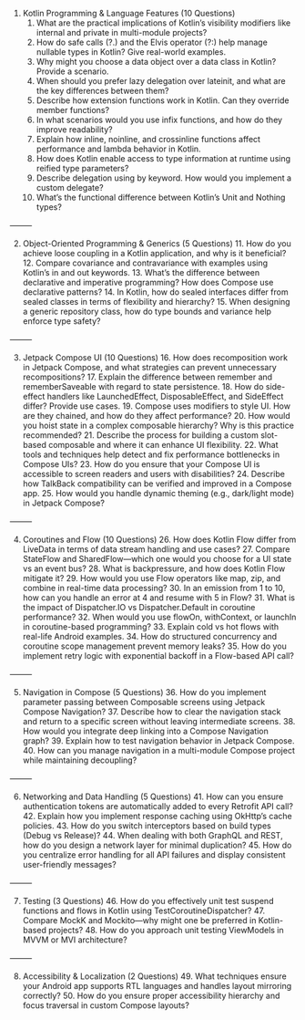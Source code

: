1. Kotlin Programming & Language Features (10 Questions)
	1.	What are the practical implications of Kotlin’s visibility modifiers like internal and private in multi-module projects?
	2.	How do safe calls (?.) and the Elvis operator (?:) help manage nullable types in Kotlin? Give real-world examples.
	3.	Why might you choose a data object over a data class in Kotlin? Provide a scenario.
	4.	When should you prefer lazy delegation over lateinit, and what are the key differences between them?
	5.	Describe how extension functions work in Kotlin. Can they override member functions?
	6.	In what scenarios would you use infix functions, and how do they improve readability?
	7.	Explain how inline, noinline, and crossinline functions affect performance and lambda behavior in Kotlin.
	8.	How does Kotlin enable access to type information at runtime using reified type parameters?
	9.	Describe delegation using by keyword. How would you implement a custom delegate?
	10.	What’s the functional difference between Kotlin’s Unit and Nothing types?

⸻

2. Object-Oriented Programming & Generics (5 Questions)
	11.	How do you achieve loose coupling in a Kotlin application, and why is it beneficial?
	12.	Compare covariance and contravariance with examples using Kotlin’s in and out keywords.
	13.	What’s the difference between declarative and imperative programming? How does Compose use declarative patterns?
	14.	In Kotlin, how do sealed interfaces differ from sealed classes in terms of flexibility and hierarchy?
	15.	When designing a generic repository class, how do type bounds and variance help enforce type safety?

⸻

3. Jetpack Compose UI (10 Questions)
	16.	How does recomposition work in Jetpack Compose, and what strategies can prevent unnecessary recompositions?
	17.	Explain the difference between remember and rememberSaveable with regard to state persistence.
	18.	How do side-effect handlers like LaunchedEffect, DisposableEffect, and SideEffect differ? Provide use cases.
	19.	Compose uses modifiers to style UI. How are they chained, and how do they affect performance?
	20.	How would you hoist state in a complex composable hierarchy? Why is this practice recommended?
	21.	Describe the process for building a custom slot-based composable and where it can enhance UI flexibility.
	22.	What tools and techniques help detect and fix performance bottlenecks in Compose UIs?
	23.	How do you ensure that your Compose UI is accessible to screen readers and users with disabilities?
	24.	Describe how TalkBack compatibility can be verified and improved in a Compose app.
	25.	How would you handle dynamic theming (e.g., dark/light mode) in Jetpack Compose?

⸻

4. Coroutines and Flow (10 Questions)
	26.	How does Kotlin Flow differ from LiveData in terms of data stream handling and use cases?
	27.	Compare StateFlow and SharedFlow—which one would you choose for a UI state vs an event bus?
	28.	What is backpressure, and how does Kotlin Flow mitigate it?
	29.	How would you use Flow operators like map, zip, and combine in real-time data processing?
	30.	In an emission from 1 to 10, how can you handle an error at 4 and resume with 5 in Flow?
	31.	What is the impact of Dispatcher.IO vs Dispatcher.Default in coroutine performance?
	32.	When would you use flowOn, withContext, or launchIn in coroutine-based programming?
	33.	Explain cold vs hot flows with real-life Android examples.
	34.	How do structured concurrency and coroutine scope management prevent memory leaks?
	35.	How do you implement retry logic with exponential backoff in a Flow-based API call?

⸻

5. Navigation in Compose (5 Questions)
	36.	How do you implement parameter passing between Composable screens using Jetpack Compose Navigation?
	37.	Describe how to clear the navigation stack and return to a specific screen without leaving intermediate screens.
	38.	How would you integrate deep linking into a Compose Navigation graph?
	39.	Explain how to test navigation behavior in Jetpack Compose.
	40.	How can you manage navigation in a multi-module Compose project while maintaining decoupling?

⸻

6. Networking and Data Handling (5 Questions)
	41.	How can you ensure authentication tokens are automatically added to every Retrofit API call?
	42.	Explain how you implement response caching using OkHttp’s cache policies.
	43.	How do you switch interceptors based on build types (Debug vs Release)?
	44.	When dealing with both GraphQL and REST, how do you design a network layer for minimal duplication?
	45.	How do you centralize error handling for all API failures and display consistent user-friendly messages?

⸻

7. Testing (3 Questions)
	46.	How do you effectively unit test suspend functions and flows in Kotlin using TestCoroutineDispatcher?
	47.	Compare MockK and Mockito—why might one be preferred in Kotlin-based projects?
	48.	How do you approach unit testing ViewModels in MVVM or MVI architecture?

⸻

8. Accessibility & Localization (2 Questions)
	49.	What techniques ensure your Android app supports RTL languages and handles layout mirroring correctly?
	50.	How do you ensure proper accessibility hierarchy and focus traversal in custom Compose layouts?
